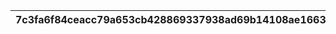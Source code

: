 |7c3fa6f84ceacc79a653cb428869337938ad69b14108ae16635046b2bd8590e2|c8ce62d6d41c98fd71accadfdfdd0276198ca1805008449f304c3639a4850f7a|f5d13e5583506900d20f76dcd2527b739e1ab486fbd36ef0cabcfdc1f8939b62|8891359a404a2add7ecb8ccf9e70bd1839f882175bc4e6cea37546195b7eba28|ed92237d0edf9e3ccc2edfc2357703ec5424d5b0cb21d0dd98f5806ab6d9bd39|88fba2626c428ebbd77fd3f4a86b9b7c4f544795a5f79cef5e3fe90ee588a67e|e8509442e38732918f44b94fa14831d0b7a361333f8b7020b7d27dc402bb88fd|70608a12547110fea75b16d76a6e4ac5edf34eb16aef4bdfb89841170f567bac|e30e1bb667e8e696ec2e0507d1893bf7926c1b208e819f32961f0b5dce92c709|bd4388688e17f254a8b8b199f400649aa76e7412079466787884fd53edecc928|9dad22486071bdfec31586c50fb4a691feb4a908d9681abcba3b6b4b884c4ecf|c0e8c643d4dd7bbd953db9fb8b62fd41fb596f3b482defa7affec760ed3334d2|945fac4d19b9bf234f8ef37ded09dc5175a412eb945fcb88ceb786b67186e36a|f0b339d45dfd4f795698bf632321d0cb848a1a8cd26f4dbae4ef1f6d0428b931|7d8bb7c6905124a9d114f3cde234c77a0b0907269c4a1531e63f543c9826a261|deaec8598b4e82fb8d995752de8c494ad294488580ea6cc3b60020568e9dbc3a|48406cac03ac9003175b0c44da2292ee6f17b787dd902550155456fa23f57022|9c0d610884717acdf7b18f2b06dc1e66d864c38e8f80c80c7f962eaeb3bcddfb|43054c73b45cf421014844cdc08f4e3f9ac7f3a54fb3fe95c4af2e67567a02a2|d70a26a503fac823b56dc293e7e5c5469f831b1d45ccd5f656bbf535db085c96|b6cbcbf6f5ac4bec18832f48c0775b06128a1510d715d1d16e57096b3b3bac82|
| --- | --- | --- | --- | --- | --- | --- | --- | --- | --- | --- | --- | --- | --- | --- | --- | --- | --- | --- | --- | --- |